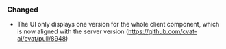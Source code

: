 ### Changed

- The UI only displays one version for the whole client component,
  which is now aligned with the server version
  (<https://github.com/cvat-ai/cvat/pull/8948>)
